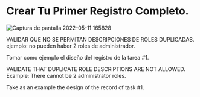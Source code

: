 ﻿# Crear Tu Primer Registro Completo.
 ![Captura de pantalla 2022-05-11 165828](https://user-images.githubusercontent.com/101652978/167947259-39b9fb29-346a-49c0-9594-2b791ba97d24.png)

VALIDAR QUE NO SE PERMITAN DESCRIPCIONES DE ROLES DUPLICADAS. ejemplo: no pueden haber 2 roles de administrador. 

Tomar como ejemplo el diseño del registro de la tarea #1.

VALIDATE THAT DUPLICATE ROLE DESCRIPTIONS ARE NOT ALLOWED. Example: There cannot be 2 administrator roles.

Take as an example the design of the record of task #1.
